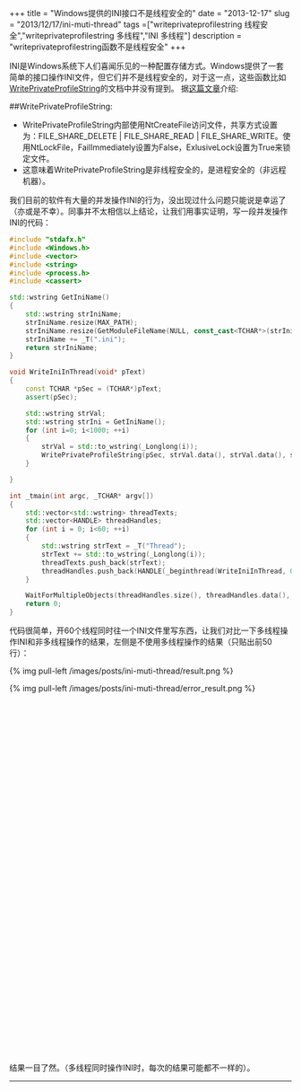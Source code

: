 +++
title = "Windows提供的INI接口不是线程安全的"
date = "2013-12-17"
slug = "2013/12/17/ini-muti-thread"
tags =["writeprivateprofilestring 线程安全","writeprivateprofilestring 多线程","INI 多线程"]
description = "writeprivateprofilestring函数不是线程安全"
+++

INI是Windows系统下人们喜闻乐见的一种配置存储方式。Windows提供了一套简单的接口操作INI文件，但它们并不是线程安全的，对于这一点，这些函数比如[WritePrivateProfileString][1]的文档中并没有提到。
据[这篇文章][2]介绍:

##WritePrivateProfileString:

* WritePrivateProfileString内部使用NtCreateFile访问文件，共享方式设置为：FILE_SHARE_DELETE | FILE_SHARE_READ | FILE_SHARE_WRITE。使用NtLockFile，FailImmediately设置为False，ExlusiveLock设置为True来锁定文件。
* 这意味着WritePrivateProfileString是非线程安全的，是进程安全的（非远程机器）。

我们目前的软件有大量的并发操作INI的行为，没出现过什么问题只能说是幸运了（亦或是不幸）。同事并不太相信以上结论，让我们用事实证明，写一段并发操作INI的代码：

```cpp
#include "stdafx.h"
#include <Windows.h>
#include <vector>
#include <string>
#include <process.h>
#include <cassert>

std::wstring GetIniName()
{
	std::wstring strIniName;
	strIniName.resize(MAX_PATH);
	strIniName.resize(GetModuleFileName(NULL, const_cast<TCHAR*>(strIniName.data()), strIniName.size()));
	strIniName += _T(".ini");
	return strIniName;
}

void WriteIniInThread(void* pText)
{
	const TCHAR *pSec = (TCHAR*)pText;
	assert(pSec);

	std::wstring strVal;
	std::wstring strIni = GetIniName();
	for (int i=0; i<1000; ++i)
	{
		strVal = std::to_wstring(_Longlong(i));
		WritePrivateProfileString(pSec, strVal.data(), strVal.data(), strIni.data());
	}

}

int _tmain(int argc, _TCHAR* argv[])
{
	std::vector<std::wstring> threadTexts;
	std::vector<HANDLE> threadHandles;
	for (int i = 0; i<60; ++i)
	{
		std::wstring strText = _T("Thread");
		strText += std::to_wstring(_Longlong(i));
		threadTexts.push_back(strText);
		threadHandles.push_back(HANDLE(_beginthread(WriteIniInThread, 0, (void*)threadTexts[i].data())));
	}

	WaitForMultipleObjects(threadHandles.size(), threadHandles.data(), TRUE, INFINITE);
	return 0;
}

```
代码很简单，开60个线程同时往一个INI文件里写东西，让我们对比一下多线程操作INI和非多线程操作的结果，左侧是不使用多线程操作的结果（只贴出前50行）：

{% img pull-left /images/posts/ini-muti-thread/result.png %}

{% img pull-left /images/posts/ini-muti-thread/error_result.png %}

</br>
</br>
</br>
</br>
</br>
</br>
</br>
</br>
</br>
</br>
</br>
</br>
</br>
</br>
</br>
</br>
</br>
</br>
</br>
</br>
</br>
</br>
</br>
</br>
</br>
</br>
</br>
</br>
</br>
</br>
</br>
</br>
</br>
</br>
</br>
</br>
</br>

结果一目了然。（多线程同时操作INI时，每次的结果可能都不一样的）。

--------------------------------------------------------------------------------------
[1]: http://msdn.microsoft.com/en-us/library/windows/desktop/ms725501(v=vs.85).aspx
[2]: http://mfctips.com/tag/getprivateprofilestring/

